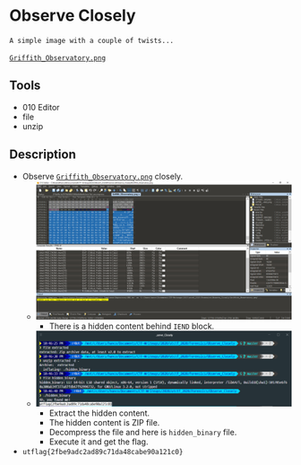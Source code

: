 # Observe Closely

```text
A simple image with a couple of twists...
```

[`Griffith_Observatory.png`](./Griffith_Observatory.png)

## Tools

* 010 Editor
* file
* unzip

## Description

* Observe [`Griffith_Observatory.png`](./Griffith_Observatory.png) closely.
  * ![1-1](./1-1.png?raw=true)
    * There is a hidden content behind `IEND` block.
  * ![1-2](./1-2.png?raw=true)
    * Extract the hidden content.
    * The hidden content is ZIP file.
    * Decompress the file and here is `hidden_binary` file.
    * Execute it and get the flag.
* `utflag{2fbe9adc2ad89c71da48cabe90a121c0}`
